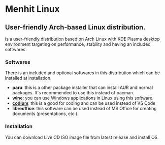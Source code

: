 # Menhit Linux
## User-friendly Arch-based Linux distribution.
is a user-friendly distribution based on Arch Linux with KDE Plasma desktop environment targeting on performance, stability and having an included softwares.

### Softwares
There is an included and optional softwares in this distribution which can be installed at installation.

* **paru**: this is a other package installer that can install AUR and normal packages. It's recommended to use this instead of pacman.
* [**wine**](https://winehq.org): you can use Windows applications in Linux using this software.
* [**codium**](https://vscodium.com/): this is a good for coding and can be used instead of VS Code 
* **libreoffice**: this software can be used instead of MS Office for creating documents (presentations, etc.).

### Installation
You can download Live CD ISO image file from latest release and install OS.
